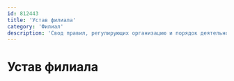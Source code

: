 ```yaml
---
id: 812443
title: 'Устав филиала'
category: 'Филиал'
description: 'Свод правил, регулирующих организацию и порядок деятельности в институте'
---
```


# Устав филиала
